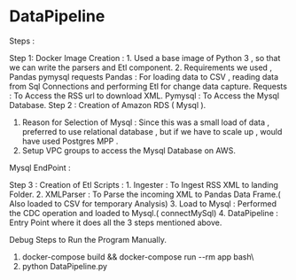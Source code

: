 # DataPipeline

Steps :

Step 1: 
   Docker Image Creation :
      1. Used a base image of Python 3 , so that we can write the parsers and Etl component.
      2. Requirements we used , Pandas pymysql requests
            Pandas : For loading data to CSV , reading data from Sql Connections and performing Etl for change data capture.
            Requests : To Access the RSS url to download XML.
            Pymysql : To Access the Mysql Database.
Step 2 :
   Creation of Amazon RDS ( Mysql ).
   1. Reason for Selection of Mysql  : Since this was a small load of data , preferred to use relational database , but if we have to scale
   up , would have used Postgres MPP .
   2. Setup VPC groups to access the Mysql Database on AWS.  
   
   Mysql EndPoint : 
 
Step 3 :
   Creation of Etl Scripts :
     1. Ingester : To Ingest RSS XML to landing Folder.
     2. XMLParser : To Parse the incoming XML to Pandas Data Frame.( Also loaded to CSV for temporary Analysis)
     3. Load to Mysql : Performed the CDC operation and loaded to Mysql.( connectMySql)
     4. DataPipeline : Entry Point where it does all the 3 steps mentioned above.
    
Debug Steps to Run the Program Manually.
1. docker-compose build && docker-compose run --rm app bash\
2. python DataPipeline.py

            
            

